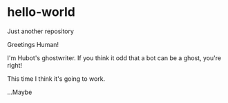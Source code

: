 # hello-world
Just another repository

Greetings Human!

I'm Hubot's ghostwriter.
If you think it odd that a bot can be a ghost, you're right!


This time I think it's going to work. 

...Maybe